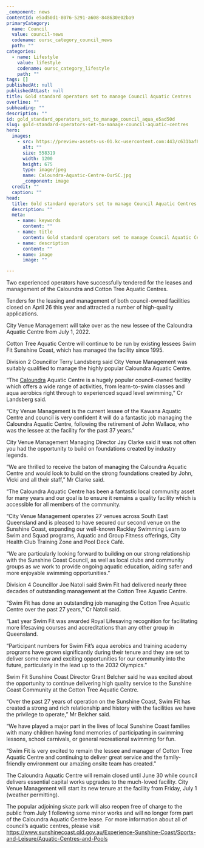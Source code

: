 ```yaml
---
_component: news
contentId: e5ad50d1-8076-5291-a608-848630e02ba9
primaryCategory:
  name: Council
  value: council-news
  codename: oursc_category_council_news
  path: ""
categories:
  - name: Lifestyle
    value: lifestyle
    codename: oursc_category_lifestyle
    path: ""
tags: []
publishedAt: null
publishedAtLast: null
title: Gold standard operators set to manage Council Aquatic Centres
overline: ""
subheading: ""
description: ""
id: gold_standard_operators_set_to_manage_council_aqua_e5ad50d
slug: gold-standard-operators-set-to-manage-council-aquatic-centres
hero:
  images:
    - src: https://preview-assets-us-01.kc-usercontent.com:443/c631baf8-1b46-001f-580c-d0001b68b4a8/0737d939-cb73-4694-b862-b48793abb459/Caloundra-Aquatic-Centre-OurSC.jpg
      alt: ""
      size: 558319
      width: 1200
      height: 675
      type: image/jpeg
      name: Caloundra-Aquatic-Centre-OurSC.jpg
      _component: image
  credit: ""
  caption: ""
head:
  title: Gold standard operators set to manage Council Aquatic Centres
  description: ""
  meta:
    - name: keywords
      content: ""
    - name: title
      content: Gold standard operators set to manage Council Aquatic Centres
    - name: description
      content: ""
    - name: image
      image: ""

---
```

Two experienced operators have successfully tendered for the leases and management of the Caloundra and Cotton Tree Aquatic Centres.

Tenders for the leasing and management of both council-owned facilities closed on April 26 this year and attracted a number of high-quality applications.

City Venue Management will take over as the new lessee of the Caloundra Aquatic Centre from July 1, 2022.

Cotton Tree Aquatic Centre will continue to be run by existing lessees Swim Fit Sunshine Coast, which has managed the facility since 1995.

Division 2 Councillor Terry Landsberg said City Venue Management was suitably qualified to manage the highly popular Caloundra Aquatic Centre.

“The [Caloundra](http://www.caloundra-aquatic.com.au/)
&#x20;Aquatic Centre is a hugely popular council-owned facility which offers a wide range of activities, from learn-to-swim classes and aqua aerobics right through to experienced squad level swimming,” Cr Landsberg said.

“City Venue Management is the current lessee of the Kawana Aquatic Centre and council is very confident it will do a fantastic job managing the Caloundra Aquatic Centre, following the retirement of John Wallace, who was the lessee at the facility for the past 37 years.”

City Venue Management Managing Director Jay Clarke said it was not often you had the opportunity to build on foundations created by industry legends.

“We are thrilled to receive the baton of managing the Caloundra Aquatic Centre and would look to build on the strong foundations created by John, Vicki and all their staff,” Mr Clarke said. 

“The Caloundra Aquatic Centre has been a fantastic local community asset for many years and our goal is to ensure it remains a quality facility which is accessible for all members of the community.

“City Venue Management operates 27 venues across South East Queensland and is pleased to have secured our second venue on the Sunshine Coast, expanding our well-known Rackley Swimming Learn to Swim and Squad programs, Aquatic and Group Fitness offerings, City Health Club Training Zone and Pool Deck Café.

“We are particularly looking forward to building on our strong relationship with the Sunshine Coast Council, as well as local clubs and community groups as we work to provide ongoing aquatic education, aiding safer and more enjoyable swimming opportunities.”

Division 4 Councillor Joe Natoli said Swim Fit had delivered nearly three decades of outstanding management at the Cotton Tree Aquatic Centre.

“Swim Fit has done an outstanding job managing the Cotton Tree Aquatic Centre over the past 27 years,” Cr Natoli said.

“Last year Swim Fit was awarded Royal Lifesaving recognition for facilitating more lifesaving courses and accreditations than any other group in Queensland.

“Participant numbers for Swim Fit’s aqua aerobics and training academy programs have grown significantly during their tenure and they are set to deliver some new and exciting opportunities for our community into the future, particularly in the lead up to the 2032 Olympics.”

Swim Fit Sunshine Coast Director Grant Belcher said he was excited about the opportunity to continue delivering high quality service to the Sunshine Coast Community at the Cotton Tree Aquatic Centre.

“Over the past 27 years of operation on the Sunshine Coast, Swim Fit has created a strong and rich relationship and history with the facilities we have the privilege to operate,” Mr Belcher said.

“We have played a major part in the lives of local Sunshine Coast families with many children having fond memories of participating in swimming lessons, school carnivals, or general recreational swimming for fun.

“Swim Fit is very excited to remain the lessee and manager of Cotton Tree Aquatic Centre and continuing to deliver great service and the family-friendly environment our amazing onsite team has created.”

The Caloundra Aquatic Centre will remain closed until June 30 while council delivers essential capital works upgrades to the much-loved facility. City Venue Management will start its new tenure at the facility from Friday, July 1 (weather permitting).

The popular adjoining skate park will also reopen free of charge to the public from July 1 following some minor works and will no longer form part of the Caloundra Aquatic Centre lease. For more information about all of council’s aquatic centres, please visit <https://www.sunshinecoast.qld.gov.au/Experience-Sunshine-Coast/Sports-and-Leisure/Aquatic-Centres-and-Pools>
